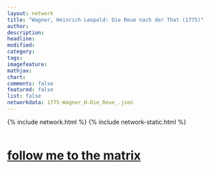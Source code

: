 ```yaml
---
layout: network
title: "Wagner, Heinrich Leopold: Die Reue nach der That (1775)"
author:
description:
headline:
modified:
category:
tags: 
imagefeature: 
mathjax: 
chart: 
comments: false
featured: false
list: false
networkdata: 1775-Wagner_H-Die_Reue_.json
---
```

{% include network.html %}
{% include network-static.html %}
<div class="row">
  <div class="small-5 small-centered columns"><a href="/matrix264"><h1>follow me to the matrix</h1></a>
</div>
</div>
